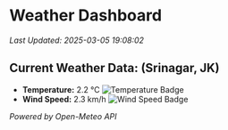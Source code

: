 
# Weather Dashboard

_Last Updated: 2025-03-05 19:08:02_

## Current Weather Data: (Srinagar, JK)
- **Temperature:** 2.2 °C ![Temperature Badge](https://img.shields.io/badge/Temperature-Low%20Temp-blue)
- **Wind Speed:** 2.3 km/h ![Wind Speed Badge](https://img.shields.io/badge/Wind%20Speed-Light%20Wind-blue)

*Powered by Open-Meteo API*
